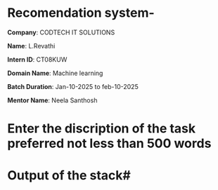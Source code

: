 # Recomendation system-

**Company**: CODTECH IT SOLUTIONS 

**Name**: L.Revathi

**Intern ID**: CT08KUW

**Domain Name**: Machine learning 

**Batch Duration**: Jan-10-2025 to feb-10-2025

**Mentor Name**: Neela Santhosh 

# Enter the discription of the task preferred not less than 500 words #

# Output of the stack#
